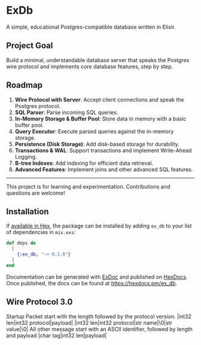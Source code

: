 # ExDb

A simple, educational Postgres-compatible database written in Elixir.

## Project Goal

Build a minimal, understandable database server that speaks the Postgres wire protocol and implements core database features, step by step.

## Roadmap

1. **Wire Protocol with Server**: Accept client connections and speak the Postgres protocol.
2. **SQL Parser**: Parse incoming SQL queries.
3. **In-Memory Storage & Buffer Pool**: Store data in memory with a basic buffer pool.
4. **Query Executor**: Execute parsed queries against the in-memory storage.
5. **Persistence (Disk Storage)**: Add disk-based storage for durability.
6. **Transactions & WAL**: Support transactions and implement Write-Ahead Logging.
7. **B-tree Indexes**: Add indexing for efficient data retrieval.
8. **Advanced Features**: Implement joins and other advanced SQL features.

---

This project is for learning and experimentation. Contributions and questions are welcome!

## Installation

If [available in Hex](https://hex.pm/docs/publish), the package can be installed
by adding `ex_db` to your list of dependencies in `mix.exs`:

```elixir
def deps do
  [
    {:ex_db, "~> 0.1.0"}
  ]
end
```

Documentation can be generated with [ExDoc](https://github.com/elixir-lang/ex_doc)
and published on [HexDocs](https://hexdocs.pm). Once published, the docs can
be found at <https://hexdocs.pm/ex_db>.

## Wire Protocol 3.0
Startup Packet start with the length followed by the protocol version.
|int32 len|int32 protocol|payload|
|int32 len|int32 protocol|str name|\0|str value|\0|
All other message start with an ASCII identifier, followed by length and payload
|char tag|int32 len|payload|


